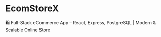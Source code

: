 # EcomStoreX
🛍️ Full-Stack eCommerce App – React, Express, PostgreSQL | Modern &amp; Scalable Online Store
